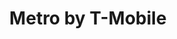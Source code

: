 ---
title: "Metro by T-Mobile"
url: /calumet-city/metro-by-t-mobile-sibley-boulevard/
shop: mobile phone
---